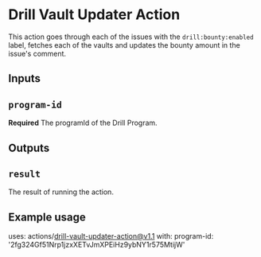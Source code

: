 # Drill Vault Updater Action

This action goes through each of the issues with the `drill:bounty:enabled` label, fetches each of the vaults and updates the bounty amount in the issue's comment.

## Inputs

## `program-id`

**Required** The programId of the Drill Program.

## Outputs

## `result`

The result of running the action.

## Example usage

uses: actions/drill-vault-updater-action@v1.1
with:
program-id: '2fg324Gf51Nrp1jzxXETvJmXPEiHz9ybNY1r575MtijW'

